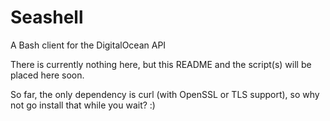 Seashell
========

A Bash client for the DigitalOcean API

There is currently nothing here, but this README and the script(s) will be placed here soon.

So far, the only dependency is curl (with OpenSSL or TLS support), so why not go install that while you wait? :)
